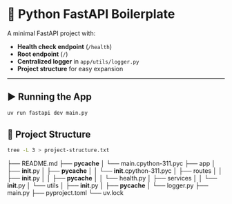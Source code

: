 # 🚀 Python FastAPI Boilerplate

A minimal FastAPI project with:

- **Health check endpoint** (`/health`)
- **Root endpoint** (`/`)
- **Centralized logger** in `app/utils/logger.py`
- **Project structure** for easy expansion

---

## ▶ Running the App

```bash
uv run fastapi dev main.py
```

## 📂 Project Structure

```bash
tree -L 3 > project-structure.txt
```

├── README.md
├── **pycache**
│ └── main.cpython-311.pyc
├── app
│ ├── **init**.py
│ ├── **pycache**
│ │ └── **init**.cpython-311.pyc
│ ├── routes
│ │ ├── **init**.py
│ │ ├── **pycache**
│ │ └── health.py
│ ├── services
│ │ └── **init**.py
│ └── utils
│ ├── **init**.py
│ ├── **pycache**
│ └── logger.py
├── main.py
├── pyproject.toml
└── uv.lock
